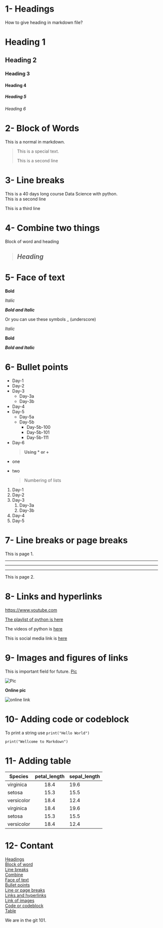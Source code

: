 # 1- Headings
How to give heading in markdown file?
# Heading 1
## Heading 2
### Heading 3
#### Heading 4
##### Heading 5
###### Heading 6


# 2- Block of Words 

This is a normal in markdown.
> This is a special text.
>
> This is a second line


# 3- Line breaks

This is a 40 days long course Data
Science with python.\
This is a second line

This is a third line


# 4- Combine two things

Block of word and heading
> ## **_Heading_**


# 5- Face of text

**Bold**

*Italic*

***Bold and Italic***

Or you can use these symbols _ (underscore)

_Italic_

__Bold__

___Bold and Italic___


# 6- Bullet points

- Day-1
- Day-2
- Day-3
  - Day-3a
  - Day-3b
- Day-4
- Day-5
  - Day-5a
  - Day-5b
    - Day-5b-100
    - Day-5b-101
    - Day-5b-111
- Day-6
  >__Using * or +__
* one
+ two

  > Numbering of lists
1. Day-1
2. Day-2
3. Day-3
   1. Day-3a
   2. Day-3b
4. Day-4
5. Day-5
   

# 7- Line breaks or page breaks

This is page 1.

***
---
___

This is page 2.


# 8- Links and hyperlinks

<https://www.youtube.com>

[The playlist of python is here](https://www.youtube.com)

The videos of python is [here](https://www.youtube.com)

[Youtube]:https://www.youtube.com

This is social media link is [here][Youtube]


# 9- Images and figures of links

This is important field for future.
[Pic](2648926.png)

![Pic](2648926.png)

__Online pic__

![online link](https://code.visualstudio.com/assets/docs/languages/Markdown/security-alert.png)




# 10- Adding code or codeblock

To print a string use `print("Hello World")`

```
print("Wellcome to Markdown")
```


# 11- Adding table

| Species| petal_length | sepal_length|
| ------ | :-------: | ----------- |
| virginica | 18.4 | 19.6 |
| setosa | 15.3 | 15.5 |
| versicolor | 18.4 | 12.4 |
| virginica | 18.4 | 19.6 |
| setosa | 15.3 | 15.5 |
| versicolor | 18.4 | 12.4 |


# 12- Contant

[Headings](#1--headings)\
[Block of word](#2--block-of-words)\
[Line breaks](#3--line-breaks)\
[Combine](#4--combine-two-things)\
[Face of text](#5--face-of-text)\
[Bullet points](#6--bullet-points)\
[Line or page breaks](#7--line-breaks-or-page-breaks)\
[Links and hyperlinks](#8--links-and-hyperlinks)\
[Link of images](#9--images-and-figures-of-links)\
[Code or codeblock](#10--adding-code-or-codeblock)\
[Table](#11--adding-table)

We are in the git 101.
